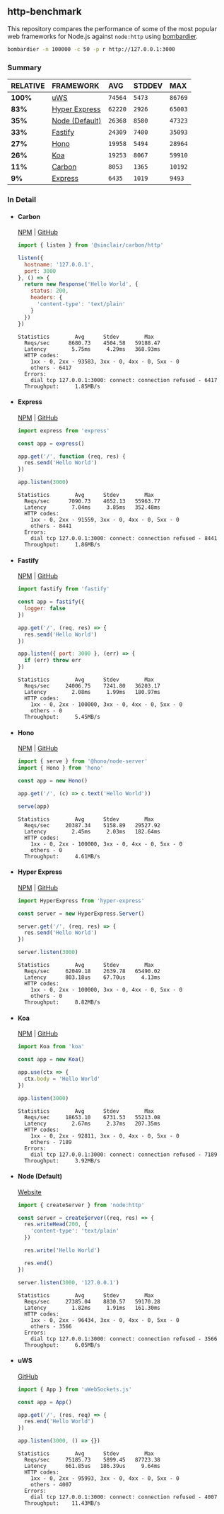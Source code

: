 ## http-benchmark

This repository compares the performance of some of the most popular web frameworks for Node.js against `node:http` using [bombardier](https://github.com/codesenberg/bombardier).

```bash
bombardier -n 100000 -c 50 -p r http://127.0.0.1:3000
```

### Summary

| RELATIVE | FRAMEWORK | AVG | STDDEV | MAX |
| :--- | :--- | :--- | :--- | :--- |
| **100%** | [uWS](#uws) | `74564` | `5473` | `86769` |
| **83%** | [Hyper Express](#hyper-express) | `62220` | `2926` | `65003` |
| **35%** | [Node (Default)](#node-default) | `26368` | `8580` | `47323` |
| **33%** | [Fastify](#fastify) | `24309` | `7400` | `35093` |
| **27%** | [Hono](#hono) | `19958` | `5494` | `28964` |
| **26%** | [Koa](#koa) | `19253` | `8067` | `59910` |
| **11%** | [Carbon](#carbon) | `8053` | `1365` | `10192` |
| **9%** | [Express](#express) | `6435` | `1019` | `9493` |


### In Detail

- #### Carbon
  [NPM](https://npmjs.com/@sinclair/carbon) | [GitHub](https://github.com/sinclairzx81/carbon)
  ```js
  import { listen } from '@sinclair/carbon/http'

  listen({
    hostname: '127.0.0.1',
    port: 3000
  }, () => {
    return new Response('Hello World', {
      status: 200,
      headers: {
        'content-type': 'text/plain'
      }
    })
  })
  ```

  ```
  Statistics        Avg      Stdev        Max
    Reqs/sec      8680.73    4504.58   59188.47
    Latency        5.75ms     4.29ms   368.93ms
    HTTP codes:
      1xx - 0, 2xx - 93583, 3xx - 0, 4xx - 0, 5xx - 0
      others - 6417
    Errors:
      dial tcp 127.0.0.1:3000: connect: connection refused - 6417
    Throughput:     1.85MB/s
  ```

- #### Express
  [NPM](https://npmjs.com/express) | [GitHub](https://github.com/expressjs/express)
  ```js
  import express from 'express'

  const app = express()

  app.get('/', function (req, res) {
    res.send('Hello World')
  })

  app.listen(3000)
  ```

  ```
  Statistics        Avg      Stdev        Max
    Reqs/sec      7090.73    4652.13   55963.77
    Latency        7.04ms     3.85ms   352.48ms
    HTTP codes:
      1xx - 0, 2xx - 91559, 3xx - 0, 4xx - 0, 5xx - 0
      others - 8441
    Errors:
      dial tcp 127.0.0.1:3000: connect: connection refused - 8441
    Throughput:     1.86MB/s
  ```

- #### Fastify
  [NPM](https://npmjs.com/fastify) | [GitHub](https://github.com/fastify/fastify)
  ```js
  import fastify from 'fastify'

  const app = fastify({
    logger: false
  })

  app.get('/', (req, res) => {
    res.send('Hello World')
  })

  app.listen({ port: 3000 }, (err) => {
    if (err) throw err
  })
  ```

  ```
  Statistics        Avg      Stdev        Max
    Reqs/sec     24006.75    7241.80   36203.17
    Latency        2.08ms     1.99ms   180.97ms
    HTTP codes:
      1xx - 0, 2xx - 100000, 3xx - 0, 4xx - 0, 5xx - 0
      others - 0
    Throughput:     5.45MB/s
  ```

- #### Hono
  [NPM](https://npmjs.com/hono) | [GitHub](https://github.com/honojs/hono)
  ```js
  import { serve } from '@hono/node-server'
  import { Hono } from 'hono'

  const app = new Hono()

  app.get('/', (c) => c.text('Hello World'))

  serve(app)
  ```

  ```
  Statistics        Avg      Stdev        Max
    Reqs/sec     20387.34    5158.89   29527.92
    Latency        2.45ms     2.03ms   182.64ms
    HTTP codes:
      1xx - 0, 2xx - 100000, 3xx - 0, 4xx - 0, 5xx - 0
      others - 0
    Throughput:     4.61MB/s
  ```

- #### Hyper Express
  [NPM](https://npmjs.com/hyper-express) | [GitHub](https://github.com/kartikk221/hyper-express)
  ```js
  import HyperExpress from 'hyper-express'

  const server = new HyperExpress.Server()

  server.get('/', (req, res) => {
    res.send('Hello World')
  })

  server.listen(3000)
  ```

  ```
  Statistics        Avg      Stdev        Max
    Reqs/sec     62049.18    2639.78   65490.02
    Latency      803.18us    67.70us     4.13ms
    HTTP codes:
      1xx - 0, 2xx - 100000, 3xx - 0, 4xx - 0, 5xx - 0
      others - 0
    Throughput:     8.82MB/s
  ```

- #### Koa
  [NPM](https://npmjs.com/koa) | [GitHub](https://github.com/koajs/koa)
  ```js
  import Koa from 'koa'

  const app = new Koa()

  app.use(ctx => {
    ctx.body = 'Hello World'
  })

  app.listen(3000)
  ```

  ```
  Statistics        Avg      Stdev        Max
    Reqs/sec     18653.10    6731.53   55213.08
    Latency        2.67ms     2.37ms   207.35ms
    HTTP codes:
      1xx - 0, 2xx - 92811, 3xx - 0, 4xx - 0, 5xx - 0
      others - 7189
    Errors:
      dial tcp 127.0.0.1:3000: connect: connection refused - 7189
    Throughput:     3.92MB/s
  ```

- #### Node (Default)
  [Website](https://nodejs.org/api/http.html)
  ```js
  import { createServer } from 'node:http'

  const server = createServer((req, res) => {
    res.writeHead(200, {
      'content-type': 'text/plain'
    })

    res.write('Hello World')

    res.end()
  })

  server.listen(3000, '127.0.0.1')
  ```

  ```
  Statistics        Avg      Stdev        Max
    Reqs/sec     27385.04    8830.57   59170.28
    Latency        1.82ms     1.91ms   161.30ms
    HTTP codes:
      1xx - 0, 2xx - 96434, 3xx - 0, 4xx - 0, 5xx - 0
      others - 3566
    Errors:
      dial tcp 127.0.0.1:3000: connect: connection refused - 3566
    Throughput:     6.05MB/s
  ```

- #### uWS
  [GitHub](https://github.com/uNetworking/uWebSockets.js)
  ```js
  import { App } from 'uWebSockets.js'

  const app = App()

  app.get('/', (res, req) => {
    res.end('Hello World')
  })

  app.listen(3000, () => {})
  ```

  ```
  Statistics        Avg      Stdev        Max
    Reqs/sec     75185.73    5899.45   87723.38
    Latency      661.85us   186.39us     9.64ms
    HTTP codes:
      1xx - 0, 2xx - 95993, 3xx - 0, 4xx - 0, 5xx - 0
      others - 4007
    Errors:
      dial tcp 127.0.0.1:3000: connect: connection refused - 4007
    Throughput:    11.43MB/s
  ```


